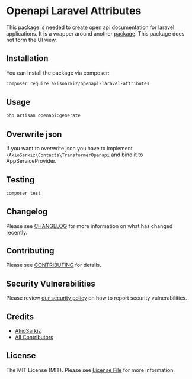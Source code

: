 # Openapi Laravel Attributes 

This package is needed to create open api documentation for laravel applications.
It is a wrapper around another [package](https://github.com/uderline/openapi-php-attributes).
This package does not form the UI view.

## Installation

You can install the package via composer:

```bash
composer require akisoarkiz/openapi-laravel-attributes
```

## Usage

```bash
php artisan openapi:generate
```

## Overwrite json

If you want to overwrite json you have to implement `\AkioSarkiz\Contacts\TransformerOpenapi` and bind it to AppServiceProvider.

## Testing

```bash
composer test
```

## Changelog

Please see [CHANGELOG](CHANGELOG.md) for more information on what has changed recently.

## Contributing

Please see [CONTRIBUTING](.github/CONTRIBUTING.md) for details.

## Security Vulnerabilities

Please review [our security policy](../../security/policy) on how to report security vulnerabilities.

## Credits

- [AkioSarkiz](https://github.com/akiosarkiz)
- [All Contributors](../../contributors)

## License

The MIT License (MIT). Please see [License File](LICENSE.md) for more information.

